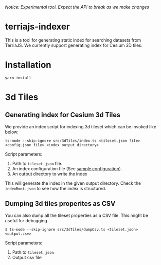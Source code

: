 *Notice: Experimental tool. Expect the API to break as we make changes*

# terriajs-indexer

This is a tool for generating static index for searching datasets from TerriaJS. We currently support generating index for Cesium 3D tiles.

# Installation

```
yarn install
```

# 3d Tiles

## Generating index for Cesium 3d Tiles

We provide an index script for indexing 3d tileset which can be invoked like below:

```
ts-node --skip-ignore src/3dTiles/index.ts <tileset.json file> <config.json file> <index output directory>
```

Script parameters:
  1) Path to `tileset.json` file.
  2) An index configuration file (See [sample configuration](samples/3dtiles-config.json)).
  3) An output directory to write the index

This will generate the index in the given output directory. Check the `indexRoot.json` to see how the index is structured.

## Dumping 3d tiles properites as CSV

You can also dump all the tileset properties as a CSV file. This might be useful for debugging.

```
$ ts-node --skip-ignore src/3dTiles/dumpCsv.ts <tileset.json> <output.csv>
```

Script parameters:
  1) Path to `tileset.json`
  2) Output csv file
